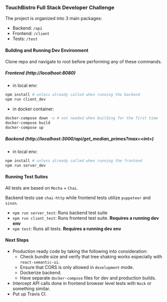 ### TouchBistro Full Stack Developer Challenge

The project is organized into 3 main packages:
- Backend: `/api`
- Frontend: `/client`
- Tests: `/test`

#### Building and Running Dev Environment
Clone repo and navigate to root before performing any of these commands.
##### Frontend (http://localhost:8080)
- in local env:
```bash
npm install # unless already called when running the backend
npm run client_dev
```

- in docker container:
```bash
docker-compose down -v # not needed when building for the first time
docker-compose build
docker-compose up
```

##### Backend (http://localhost:3000/api/get_median_primes?max=\<int\>)
- in local env:
```bash
npm install # unless already called when running the frontend
npm run server_dev 
```

#### Running Test Suites
All tests are based on `Mocha` + `Chai`.

Backend tests use `chai-http` while frontend tests utilize `puppeteer` and `sinon`.

- `npm run server_test`: Runs backend test suite
- `npm run client_test`: Runs frontend test suite. **Requires a running dev env**
- `npm test`: Runs all tests. **Requires a running dev env**

#### Next Steps
- Production ready code by taking the following into consideration:
    - Check bundle size and verify that tree shaking works especially with `react-semantic-ui`.
    - Ensure that CORS is only allowed in `development` mode.
    - Dockerize backend.
    - Have separate `docker-compose` files for dev and production builds.
- Intercept API calls done in frontend browser level tests with `Nock` or something similar.
- Put up Travis CI.